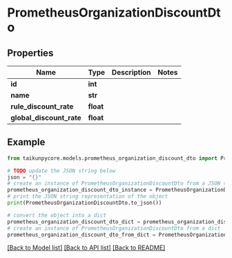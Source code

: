 # PrometheusOrganizationDiscountDto


## Properties

Name | Type | Description | Notes
------------ | ------------- | ------------- | -------------
**id** | **int** |  | 
**name** | **str** |  | 
**rule_discount_rate** | **float** |  | 
**global_discount_rate** | **float** |  | 

## Example

```python
from taikunpycore.models.prometheus_organization_discount_dto import PrometheusOrganizationDiscountDto

# TODO update the JSON string below
json = "{}"
# create an instance of PrometheusOrganizationDiscountDto from a JSON string
prometheus_organization_discount_dto_instance = PrometheusOrganizationDiscountDto.from_json(json)
# print the JSON string representation of the object
print(PrometheusOrganizationDiscountDto.to_json())

# convert the object into a dict
prometheus_organization_discount_dto_dict = prometheus_organization_discount_dto_instance.to_dict()
# create an instance of PrometheusOrganizationDiscountDto from a dict
prometheus_organization_discount_dto_from_dict = PrometheusOrganizationDiscountDto.from_dict(prometheus_organization_discount_dto_dict)
```
[[Back to Model list]](../README.md#documentation-for-models) [[Back to API list]](../README.md#documentation-for-api-endpoints) [[Back to README]](../README.md)


